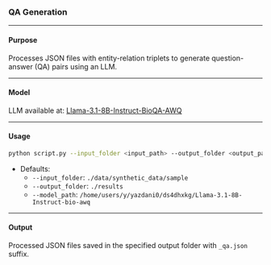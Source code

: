 ### QA Generation

---

#### Purpose
Processes JSON files with entity-relation triplets to generate question-answer (QA) pairs using an LLM.

---

#### Model
LLM available at: [Llama-3.1-8B-Instruct-BioQA-AWQ](https://huggingface.co/anthonyyazdaniml/Llama-3.1-8B-Instruct-BioQA-AWQ)

---

#### Usage
```bash
python script.py --input_folder <input_path> --output_folder <output_path> --model_path <model_path>
```
- Defaults:
  - `--input_folder`: `./data/synthetic_data/sample`
  - `--output_folder`: `./results`
  - `--model_path`: `/home/users/y/yazdani0/ds4dhxkg/Llama-3.1-8B-Instruct-bio-awq`

---

#### Output
Processed JSON files saved in the specified output folder with `_qa.json` suffix.
